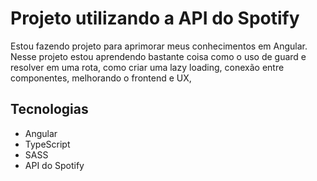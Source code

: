 # Projeto utilizando a API do Spotify
Estou fazendo projeto para aprimorar meus conhecimentos em Angular.
Nesse projeto estou aprendendo bastante coisa como o uso de guard e resolver em uma rota, como criar uma lazy loading, conexão entre componentes, melhorando o frontend e UX, 

## Tecnologias 
- Angular
- TypeScript
- SASS
- API do Spotify
  
